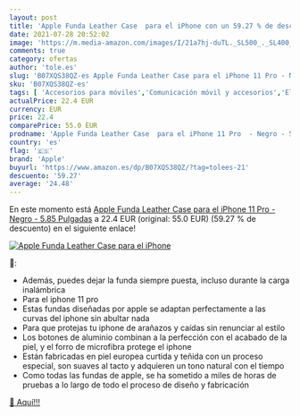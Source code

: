 ```yaml
---
layout: post
title: 'Apple Funda Leather Case  para el iPhone con un 59.27 % de descuento'
date: 2021-07-28 20:52:02
image: 'https://m.media-amazon.com/images/I/21a7hj-duTL._SL500_._SL400_.jpg'
comments: true
category: ofertas
author: 'tole.es'
slug: 'B07XQS38QZ-es Apple Funda Leather Case para el iPhone 11 Pro - Negro -...'
sku: 'B07XQS38QZ-es'
tags: [ 'Accesorios para móviles','Comunicación móvil y accesorios','Electrónica','Fundas y carcasas para teléfonos móviles','apple','iphone', ]
actualPrice: 22.4 EUR
currency: EUR
price: 22.4
comparePrice: 55.0 EUR
prodname: 'Apple Funda Leather Case  para el iPhone 11 Pro  - Negro - 5.85 Pulgadas'
country: 'es'
flag: '🇪🇸'
brand: 'Apple'
buyurl: 'https://www.amazon.es/dp/B07XQS38QZ/?tag=tolees-21'
descuento: '59.27'
average: '24.48'
---
```


En este momento está [Apple Funda Leather Case  para el iPhone 11 Pro  - Negro - 5.85 Pulgadas](https://www.amazon.es/dp/B07XQS38QZ/?tag=tolees-21) a 22.4 EUR (original: 55.0 EUR) (59.27 %  de descuento) en el siguiente enlace!

[![Apple Funda Leather Case  para el iPhone](https://m.media-amazon.com/images/I/21a7hj-duTL._SL500_._SL400_.jpg)](https://www.amazon.es/dp/B07XQS38QZ/?tag=tolees-21)

🔎:

- Además, puedes dejar la funda siempre puesta, incluso durante la carga inalámbrica
- Para el iphone 11 pro
- Estas fundas diseñadas por apple se adaptan perfectamente a las curvas del iphone sin abultar nada
- Para que protejas tu iphone de arañazos y caídas sin renunciar al estilo
- Los botones de aluminio combinan a la perfección con el acabado de la piel, y el forro de microfibra protege el iphone
- Están fabricadas en piel europea curtida y teñida con un proceso especial, son suaves al tacto y adquieren un tono natural con el tiempo
- Como todas las fundas de apple, se ha sometido a miles de horas de pruebas a lo largo de todo el proceso de diseño y fabricación

[🛒 Aquí!!!](https://www.amazon.es/dp/B07XQS38QZ/?tag=tolees-21)
